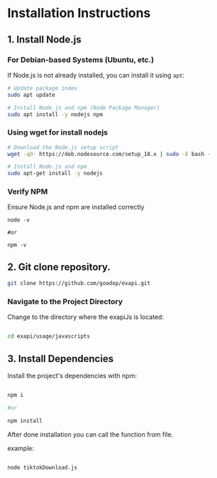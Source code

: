 # Installation Instructions

## 1. Install Node.js

### For Debian-based Systems (Ubuntu, etc.)

If Node.js is not already installed, you can install it using `apt`:

```bash
# Update package index
sudo apt update

# Install Node.js and npm (Node Package Manager)
sudo apt install -y nodejs npm

```

### Using wget for install nodejs

```bash
# Download the Node.js setup script
wget -qO- https://deb.nodesource.com/setup_18.x | sudo -E bash -

# Install Node.js and npm
sudo apt-get install -y nodejs

```

### Verify NPM
Ensure Node.js and npm are installed correctly

```bas
node -v

#or

npm -v
```

## 2. Git clone repository.

```bash
git clone https://github.com/goodop/exapi.git
```


### Navigate to the Project Directory

Change to the directory where the exapiJs is located:


```bash

cd exapi/usage/javascripts

```

## 3. Install Dependencies

Install the project's dependencies with npm:

```bash

npm i 

#or 

npm install
```


After done installation you can call the function from file.

example:


```bash

node tiktokDownload.js

```

